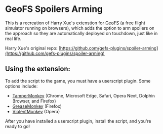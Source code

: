 # GeoFS Spoilers Arming
This is a recreation of Harry Xue's extenstion for [GeoFS](https://www.geo-fs.com/) (a free flight simulator running on browsers), which adds the option to arm spoilers on the approach so they are automatically deployed on touchdown, just like in real life.

Harry Xue's original repo: [https://github.com/gefs-plugins/spoiler-arming](https://github.com/gefs-plugins/spoiler-arming)

## Using the extension:
To add the script to the game, you must have a userscript plugin. Some options include:
- [TamperMonkey](http://tampermonkey.net/) (Chrome, Microsoft Edge, Safari, Opera Next, Dolphin Browser, and Firefox)
- [GreaseMonkey](https://addons.mozilla.org/en-US/firefox/addon/greasemonkey/) (Firefox)
- [ViolentMonkey](https://addons.opera.com/en/extensions/details/violent-monkey/) (Opera)
 
 After you have installed a userscript plugin, install the script, and you're ready to go!
